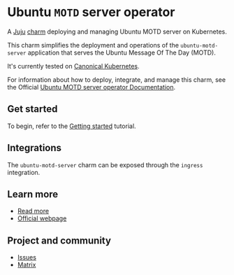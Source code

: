 # Ubuntu `MOTD` server operator

A [Juju](https://juju.is/) [charm](https://documentation.ubuntu.com/juju/3.6/reference/charm/) deploying and managing Ubuntu MOTD server on Kubernetes.

This charm simplifies the deployment and operations of the `ubuntu-motd-server` application that serves the Ubuntu Message Of The Day (MOTD).

It's currently tested on [Canonical Kubernetes](https://ubuntu.com/kubernetes).

For information about how to deploy, integrate, and manage this charm, see the Official [Ubuntu MOTD server operator Documentation](https://charmhub.io/ubuntu-motd-server).

## Get started

To begin, refer to the [Getting started](docs/tutorial/getting-started.md) tutorial.

## Integrations

The `ubuntu-motd-server` charm can be exposed through the `ingress` integration.

## Learn more

* [Read more](https://charmhub.io/ubuntu-motd-server)
* [Official webpage](https://motd.ubuntu.com/)

## Project and community

* [Issues](https://github.com/canonical/ubuntu-motd-server-operator/issues)
* [Matrix](https://matrix.to/#/#charmhub-charmdev:ubuntu.com)
